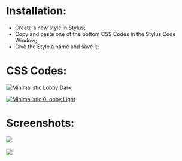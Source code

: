 # Installation:
 - Create a new style in Stylus;
 - Copy and paste one of the bottom CSS Codes in the Stylus Code Window;
 - Give the Style a name and save it;

# CSS Codes:
[![Minimalistic Lobby Dark](https://img.shields.io/badge/Minimalistic%20Lobby-Dark-2B2721.svg?style=popout&logoColor=007ACC&labelColor=B58863&logo=visual-studio-code)](https://raw.githubusercontent.com/MadameSolette/Stylus/master/lichess.org/minimalistic-lobby-dark.css)

[![Minimalistic 0Lobby Light](https://img.shields.io/badge/Minimalistic%20Lobby-Light-C0BCB6.svg?style=popout&logoColor=007ACC&labelColor=B58863&logo=visual-studio-code)](https://raw.githubusercontent.com/MadameSolette/Stylus/master/lichess.org/minimalistic-lobby-light.css)

# Screenshots:
<image src="https://raw.githubusercontent.com/MadameSolette/Stylus/master/lichess.org/images/minimalistic-lobby-dark.png"><br><br>
<image src="https://raw.githubusercontent.com/MadameSolette/Stylus/master/lichess.org/images/minimalistic-lobby-light.png">
